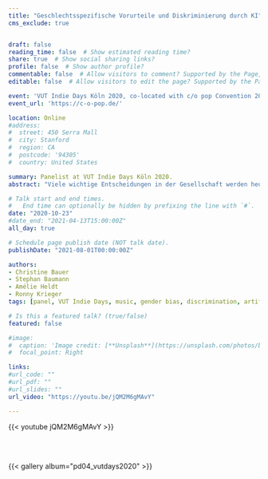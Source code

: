 ```yaml
---
title: "Geschlechtsspezifische Vorurteile und Diskriminierung durch KI"
cms_exclude: true


draft: false
reading_time: false  # Show estimated reading time?
share: true  # Show social sharing links?
profile: false  # Show author profile?
commentable: false  # Allow visitors to comment? Supported by the Page, Post, and Docs content types.
editable: false  # Allow visitors to edit the page? Supported by the Page, Post, and Docs content types.

event: 'VUT Indie Days Köln 2020, co-located with c/o pop Convention 2020 (c-o-pop xoxo)---Verband unabhängiger Musikunternehmer*innen e.V. (VUT)'
event_url: 'https://c-o-pop.de/'

location: Online
#address:
#  street: 450 Serra Mall
#  city: Stanford
#  region: CA
#  postcode: '94305'
#  country: United States

summary: Panelist at VUT Indie Days Köln 2020.
abstract: "Viele wichtige Entscheidungen in der Gesellschaft werden heute durch Algorithmen getroffen. Bei keinem dieser Algorithmen kennen wir Einzelheiten über ihren Entscheidungsfindungsprozess. Wer hat diese Algorithmen mit welcher Absicht oder zu welchem Zweck programmiert und trainiert? Bei der Entwicklung von KI-Algorithmen müssen potenzielle ethische Risiken und Probleme identifiziert werden, um sicherzustellen, dass die Schwächsten in der Gesellschaft vor Schaden bewahrt werden. Wir wollen einen genaueren Blick darauf werfen, ob es unerwünschte Folgen des gegenwärtigen Prozesses gibt."

# Talk start and end times.
#   End time can optionally be hidden by prefixing the line with `#`.
date: "2020-10-23"
#date_end: "2021-04-13T15:00:00Z"
all_day: true

# Schedule page publish date (NOT talk date).
publishDate: "2021-08-01T00:00:00Z"

authors:
- Christine Bauer
- Stephan Baumann
- Amélie Heldt
- Ronny Krieger
tags: [panel, VUT Indie Days, music, gender bias, discrimination, artificial intelligence]

# Is this a featured talk? (true/false)
featured: false

#image:
#  caption: 'Image credit: [**Unsplash**](https://unsplash.com/photos/bzdhc5b3Bxs)'
#  focal_point: Right

links:
#url_code: ""
#url_pdf: ""
#url_slides: ""
url_video: "https://youtu.be/jQM2M6gMAvY"

---
```


{{< youtube jQM2M6gMAvY >}}

<br>
<br>

{{< gallery album="pd04_vutdays2020" >}}

